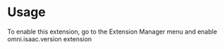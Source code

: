 # Usage

To enable this extension, go to the Extension Manager menu and enable omni.isaac.version extension